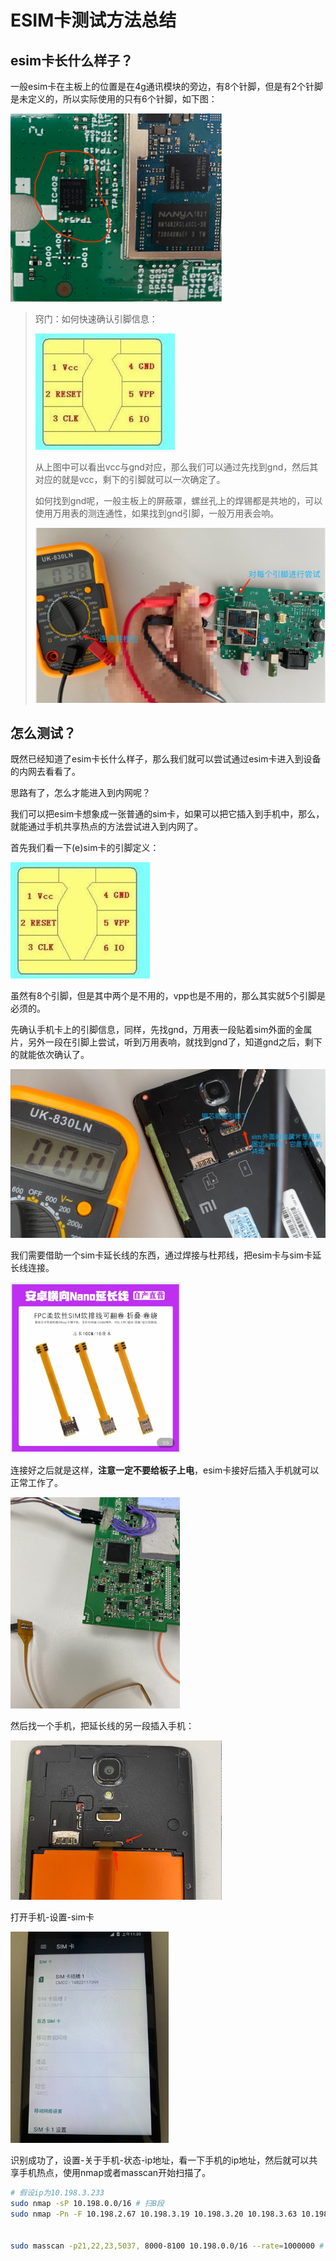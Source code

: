 #   ESIM卡测试方法总结

## esim卡长什么样子？

一般esim卡在主板上的位置是在4g通讯模块的旁边，有8个针脚，但是有2个针脚是未定义的，所以实际使用的只有6个针脚，如下图：

<img src="images/00.png" style="zoom:33%;" />

> 窍门：如何快速确认引脚信息：
>
> ![](images/01.jpeg)
>
> 从上图中可以看出vcc与gnd对应，那么我们可以通过先找到gnd，然后其对应的就是vcc，剩下的引脚就可以一次确定了。
>
> 如何找到gnd呢，一般主板上的屏蔽罩，螺丝孔上的焊锡都是共地的，可以使用万用表的测连通性，如果找到gnd引脚，一般万用表会响。
>
> ![](images/06.png)

## 怎么测试？

既然已经知道了esim卡长什么样子，那么我们就可以尝试通过esim卡进入到设备的内网去看看了。

思路有了，怎么才能进入到内网呢？

我们可以把esim卡想象成一张普通的sim卡，如果可以把它插入到手机中，那么，就能通过手机共享热点的方法尝试进入到内网了。

首先我们看一下(e)sim卡的引脚定义：

![](images/01.jpeg)

虽然有8个引脚，但是其中两个是不用的，vpp也是不用的，那么其实就5个引脚是必须的。

先确认手机卡上的引脚信息，同样，先找gnd，万用表一段贴着sim外面的金属片，另外一段在引脚上尝试，听到万用表响，就找到gnd了，知道gnd之后，剩下的就能依次确认了。

![](images/07.png)

我们需要借助一个sim卡延长线的东西，通过焊接与杜邦线，把esim卡与sim卡延长线连接。

<img src="images/02.png" style="zoom:33%;" />

连接好之后就是这样，**注意一定不要给板子上电**，esim卡接好后插入手机就可以正常工作了。

<img src="images/03.png" alt="image-20200609112238827" style="zoom:33%;" />

然后找一个手机，把延长线的另一段插入手机：

<img src="images/04.png" alt="image-20200609112513836" style="zoom:33%;" />

打开手机-设置-sim卡

<img src="images/05.png" style="zoom:33%;" />

识别成功了，设置-关于手机-状态-ip地址，看一下手机的ip地址，然后就可以共享手机热点，使用nmap或者masscan开始扫描了。

```bash
# 假设ip为10.198.3.233
sudo nmap -sP 10.198.0.0/16 # 扫B段
sudo nmap -Pn -F 10.198.2.67 10.198.3.19 10.198.3.20 10.198.3.63 10.198.3.64 10.198.6.19 10.198.6.48 10.198.6.61 10.198.7.32 10.198.7.55 10.198.7.63 10.198.8.63 10.198.9.23 10.198.9.27 10.198.10.38 10.198.10.43 10.198.10.69 10.198.11.54 10.198.13.47 10.198.14.19 10.198.14.24 10.198.14.44 10.198.15.18 # 对存活主机进行常见端口快速扫描


sudo masscan -p21,22,23,5037, 8000-8100 10.198.0.0/16 --rate=1000000 # masscan比nmap快

```

